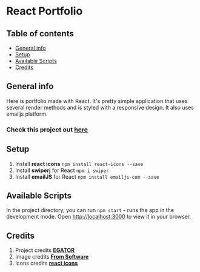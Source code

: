 




# React Portfolio

## Table of contents
* [General info](#general-info)
* [Setup](#setup)
* [Available Scripts](#available-scripts)
* [Credits](#credits)

## General info

Here is portfolio made with React. 
It's pretty simple application 
that uses several render methods 
and is styled with a responsive design.
It also uses emailjs platform.

### Check this project out [here](https://wiktorkoscielny.github.io/react-portfolio/)

## Setup

1. Install __react icons__ `npm install react-icons --save`
2. Install __swiperj__ for React `npm i swiper`
3. Install __emailJS__ for React `npm install emailjs-com --save`

## Available Scripts

In the project directory, you can run `npm start` - runs the app in the development mode.
Open [http://localhost:3000](http://localhost:3000) to view it in your browser.

## Credits

1. Project credits [__EGATOR__](https://www.buymeacoffee.com/egator)
2. Image credits [__From Software__](https://www.fromsoftware.jp/ww/)
3. Icons credits [__react icons__](https://react-icons.github.io/react-icons/)
